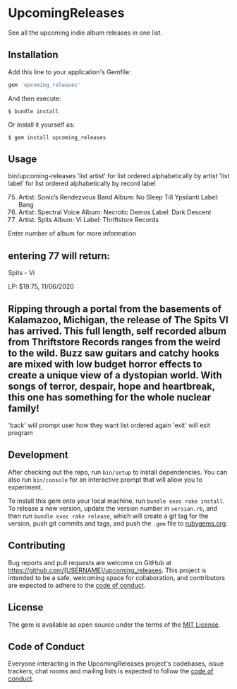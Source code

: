 # UpcomingReleases

See all the upcoming indie album releases in one list.

## Installation

Add this line to your application's Gemfile:

```ruby
gem 'upcoming_releases'
```

And then execute:

    $ bundle install

Or install it yourself as:

    $ gem install upcoming_releases

## Usage

bin/upcoming-releases
'list artist' for list ordered alphabetically by artist
'list label' for list ordered alphabetically by record label

75. Artist: Sonic’s Rendezvous Band   Album: No Sleep Till Ypsilanti   Label: Bang
76. Artist: Spectral Voice   Album: Necrotic Demos   Label: Dark Descent
77. Artist: Spits   Album: Vi   Label: Thriftstore Records

Enter number of album for more information

entering 77 will return:
--------------------
Spits - Vi
                    
LP: $19.75, 11/06/2020
 
Ripping through a portal from the basements of Kalamazoo, Michigan, the release of The Spits VI has arrived. This full length, self recorded album from Thriftstore Records ranges from the weird to the wild. Buzz saw guitars and catchy hooks are mixed with low budget horror effects to create a unique view of a dystopian world. With songs of terror, despair, hope and heartbreak, this one has something for the whole nuclear family!
--------------------

'back' will prompt user how they want list ordered again
'exit' will exit program


## Development

After checking out the repo, run `bin/setup` to install dependencies. You can also run `bin/console` for an interactive prompt that will allow you to experiment.

To install this gem onto your local machine, run `bundle exec rake install`. To release a new version, update the version number in `version.rb`, and then run `bundle exec rake release`, which will create a git tag for the version, push git commits and tags, and push the `.gem` file to [rubygems.org](https://rubygems.org).

## Contributing

Bug reports and pull requests are welcome on GitHub at https://github.com/[USERNAME]/upcoming_releases. This project is intended to be a safe, welcoming space for collaboration, and contributors are expected to adhere to the [code of conduct](https://github.com/[USERNAME]/upcoming_releases/blob/master/CODE_OF_CONDUCT.md).


## License

The gem is available as open source under the terms of the [MIT License](https://opensource.org/licenses/MIT).

## Code of Conduct

Everyone interacting in the UpcomingReleases project's codebases, issue trackers, chat rooms and mailing lists is expected to follow the [code of conduct](https://github.com/[USERNAME]/upcoming_releases/blob/master/CODE_OF_CONDUCT.md).
